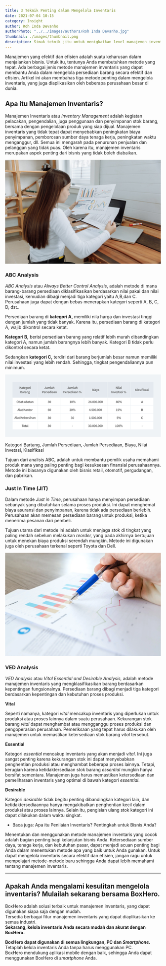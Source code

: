 ```yaml
---
title: 3 Teknik Penting dalam Mengelola Inventaris
date: 2021-07-04 10:15
category: Insight
author: Roh Inda Devanho
authorPhoto: "../../images/authors/Roh Inda Devanho.jpg"
thumbnail: ./images/thumbnail.png
description: Simak teknik jitu untuk menigkatkan level manajemen inventaris Anda.
---
```


Manajemen yang efektif dan efisien adalah suatu keharusan dalam menjalankan bisnis. Untuk itu, tentunya Anda membutuhkan metode yang tepat. Ada berbagai jenis metode manajemen inventaris yang dapat membantu Anda dalam mengelola persediaan barang secara efektif dan efisien. Artikel ini akan membahas tiga metode penting dalam mengelola inventaris, yang juga diaplikasikan oleh beberapa perusahaan besar di dunia.

## Apa itu Manajemen Inventaris?

Manajemen Inventaris atau _Inventory Management_ adalah kegiatan pelacakan, pengendalian, juga penggunaan dan penyimpanan stok barang, bersama dengan pengelolaan produk yang siap dijual. Manajemen inventaris yang tidak tepat dapat menyebabkan peningkatan biaya penyimpanan, pemborosan sumber daya tenaga kerja, peningkatan waktu menganggur, dll. Semua ini mengarah pada penurunan penjualan dan pelanggan yang tidak puas. Oleh karena itu, manajemen inventaris merupakan aspek penting dari bisnis yang tidak boleh diabaikan.

![Teknik analisis](./images/1.png)

### ABC Analysis

_ABC Analysis_ atau _Always Better Control Analysis_, adalah metode di mana barang-barang persediaan diklasifikasikan berdasarkan nilai pakai dan nilai investasi, kemudian dibagi menjadi tiga kategori yaitu A,B,dan C. Perusahaan juga dapat dengan bebas menerapkan kategori seperti A, B, C, D, dst..

Persediaan barang di **kategori A,** memiliki nila harga dan investasi tinggi dengan jumlah yang tidak banyak. Karena itu, persediaan barang di kategori A, wajib dikontrol secara ketat.

**Kategori B,** berisi persediaan barang yang relatif lebih murah dibandingkan kategori A, namun jumlah barangnya lebih banyak. Kategori B tidak perlu dikontrol secara ketat.

Sedangkan **kategori C,** terdiri dari barang berjumlah besar namun memiliki nilai investasi yang lebih rendah. Sehingga, tingkat pengendaliannya pun minimum.

![Tabel analisis ABC](./images/2.png)

<invisible>
Kategori Bartang, Jumlah Persediaan, Jumlah Persediaan, Biaya, Nilai Invetasi, Klasifikasi
</invisible>

Tujuan dari analisis ABC, adalah untuk membantu pemilik usaha memahami produk mana yang paling penting bagi kesuksesan finansial perusahaannya. Metode ini biasanya digunakan oleh bisnis retail, otomotif, pergudangan, dan pabrikan.

### Just In Time (JIT)

Dalam metode _Just in Time_, perusahaan hanya menyimpan persediaan sebanyak yang dibutuhkan selama proses produksi. Ini dapat menghemat biaya asuransi dan penyimpanan, karena tidak ada persediaan berlebih. Perusahaan akan memesan persediaan barang untuk produksi, ketika menerima pesanan dari pembeli.

Tujuan utama dari metode ini adalah untuk menjaga stok di tingkat yang paling rendah sebelum melakukan _reorder,_ yang pada akhirnya bertujuan untuk menekan biaya produksi serendah mungkin. Metode ini digunakan juga oleh perusahaan terkenal seperti Toyota dan Dell.

![Metode analisis](./images/3.png)

### VED Analysis

_VED Analysis_ atau _Vital Essential and Desirable Analysis,_ adalah metode manajemen inventaris yang mengklasifikasikan barang berdasarkan kepentingan fungsionalnya. Persediaan barang dibagi menjadi tiga kategori berdasarkan kepentingan dan kebutuhan proses produksi.

**Vital**

Seperti namanya, kategori _vital_ mencakup inventaris yang diperlukan untuk produksi atau proses lainnya dalam suatu perusahaan. Kekurangan stok barang _vital_ dapat menghambat atau mengganggu proses produksi dan pengoperasian perusahaan. Pemeriksaan yang tepat harus dilakukan oleh manajemen untuk memastikan ketersediaan stok barang _vital_ tersebut.

**Essential**

Kategori _essential_ mencakup inventaris yang akan menjadi _vital_. Ini juga sangat penting karena kekurangan stok ini dapat menyebabkan penghentian produksi atau menghambat beberapa proses lainnya. Tetapi, kerugian karena ketidaktersediaan stok barang _essential_ mungkin hanya bersifat sementara. Manajemen juga harus memastikan ketersediaan dan pemeliharaan inventaris yang optimal di bawah kategori _essential_.

**Desirable**

Kategori _desirable_ tidak begitu penting dibandingkan kategori lain, dan ketidaktersediaannya hanya mengakibatkan penghentian kecil dalam produksi atau proses lainnya. Selain itu, pengisian ulang stok kategori ini dapat dilakukan dalam waktu singkat.

- <internal-link to="/blog/posts/apa-itu-penilaian-inventaris-pentingkah-untuk-bisnis-anda">Baca juga: Apa itu Penilaian Inventaris? Pentingkah untuk Bisnis Anda?</internal-link>

Menentukan dan menggunakan metode manajemen inventaris yang cocok adalah bagian penting bagi kelanjutan bisnis Anda. Ketersediaan sumber daya, tenaga kerja, dan kebutuhan pasar, dapat menjadi acuan penting bagi Anda dalam menentukan metode apa yang baik untuk Anda gunakan. Untuk dapat mengelola inventaris secara efektif dan efisien, jangan ragu untuk mempelajari metode-metode baru sehingga Anda dapat lebih memahami tentang manajemen inventaris.

---

## Apakah Anda mengalami kesulitan mengelola inventaris? Mulailah sekarang bersama BoxHero.

BoxHero adalah solusi terbaik untuk manajemen inventaris, yang dapat digunakan siapa saja dengan mudah.<br/>
Tersedia berbagai fitur manajemen inventaris yang dapat diaplikasikan ke semua industri.<br/>
**Sekarang, kelola inventaris Anda secara mudah dan akurat dengan BoxHero.**

<tip-box>

**BoxHero dapat digunakan di semua lingkungan, PC dan _Smartphone_.**<br/>
Tetaplah kelola inventaris Anda tanpa harus menggunakan PC.<br/>
BoxHero mendukung aplikasi mobile dengan baik, sehingga Anda dapat menggunakan BoxHero di _smartphone_ Anda.

</tip-box>
